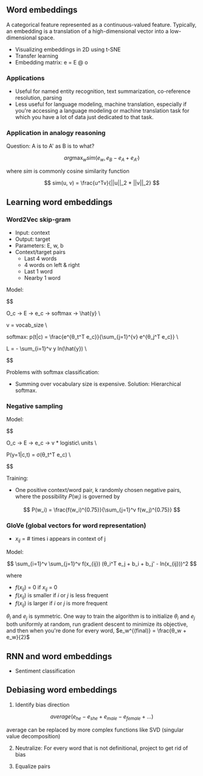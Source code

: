 ﻿## Word embeddings

A categorical feature represented as a continuous-valued feature. Typically, an embedding is a translation of a high-dimensional vector into a low-dimensional space.

* Visualizing embeddings in 2D using t-SNE
* Transfer learning
* Embedding matrix: e = E @ o

### Applications

* Useful for named entity recognition, text summarization, co-reference resolution, parsing
* Less useful for language modeling, machine translation, especially if you're accessing a language modeling or machine translation task for which you have a lot of data just dedicated to that task.

### Application in analogy reasoning

Question: A is to A' as B is to what?

$$
arg\max_{w} sim(e_w, e_B - e_A + e_{A'})
$$

where $sim$ is commonly cosine similarity function

$$
sim(u, v) = \frac{u^Tv}{||u||_2 * ||v||_2}
$$

## Learning word embeddings

### Word2Vec skip-gram

* Input: context
* Output: target
* Parameters: E, w, b
* Context/target pairs
  * Last 4 words
  * 4 words on left & right
  * Last 1 word
  * Nearby 1 word

Model:

$$

O_c -> E -> e_c -> softmax -> \hat{y} \\

v = vocab\_size \\

softmax: p(t|c) = \frac{e^{θ_t^T e_c}}{\sum_{j=1}^{v} e^{θ_j^T e_c}} \\

L = - \sum_{i=1}^v y ln(\hat{y}) \\

$$

Problems with softmax classification:
* Summing over vocabulary size is expensive. Solution: Hierarchical softmax.

### Negative sampling

Model:

$$

O_c -> E -> e_c -> v * logistic\ units \\

P(y=1|c,t) = σ(θ_t^T e_c) \\

$$

Training:

* One positive context/word pair, k randomly chosen negative pairs, where the possibility $P(w_i)$ is governed by

$$
P(w_i) = \frac{f(w_i)^{0.75}}{\sum_{j=1}^v f(w_j)^{0.75}}
$$

### GloVe (global vectors for word representation)

* $x_{ij}$ =  # times i appears in context of j

Model:

$$
\sum_{i=1}^v \sum_{j=1}^v f(x_{ij}) (θ_i^T e_j + b_i + b_j' - ln(x_{ij}))^2
$$

where

* $f(x_{ij})$ = 0 if $x_{ij}$ = 0
* $f(x_{ij})$ is smaller if $i$ or $j$ is less frequent
* $f(x_{ij})$ is larger if $i$ or $j$ is more frequent

$θ_i$ and $e_j$ is symmetric. One way to train the algorithm is to initialize $θ_i$ and $e_j$ both uniformly at random, run gradient descent to minimize its objective, and then when you're done for every word, $e_w^{(final)} = \frac{θ_w + e_w}{2}$

## RNN and word embeddings

* Sentiment classification

## Debiasing word embeddings

1. Identify bias direction

$$
average(e_{he} - e_{she} + e_{male} - e_{female} + ...)
$$

average can be replaced by more complex functions like SVD (singular value decomposition)

2. Neutralize: For every word that is not definitional, project to get rid of bias

3. Equalize pairs
